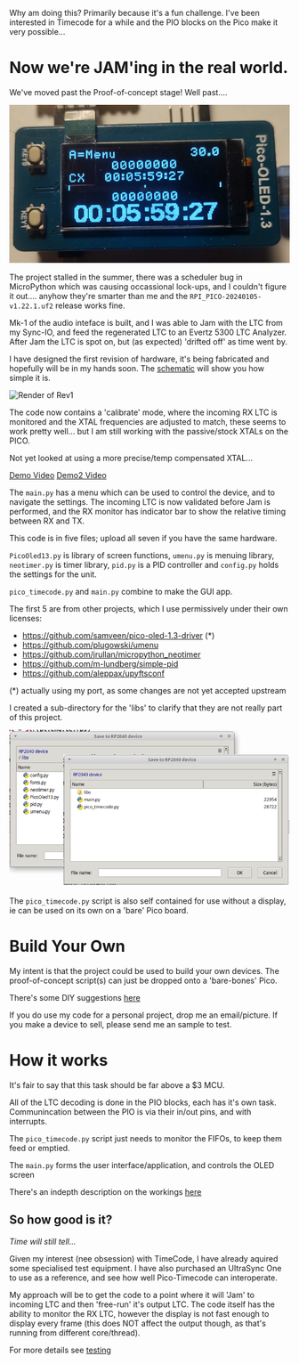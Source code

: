 
Why am doing this? Primarily because it's a fun challenge. I've been interested in Timecode for a while
and the PIO blocks on the Pico make it very possible...

# Now we're JAM'ing in the real world.

We've moved past the Proof-of-concept stage! Well past....

![Prototype Hardware](docs/pics/prototype_hardware.jpg)

The project stalled in the summer, there was a scheduler bug in MicroPython which was causing
occassional lock-ups, and I couldn't figure it out.... anyhow they're smarter than me and the 
`RPI_PICO-20240105-v1.22.1.uf2` release works fine.

Mk-1 of the audio inteface is built, and I was able to Jam with the LTC from my Sync-IO, and feed
the regenerated LTC to an Evertz 5300 LTC Analyzer. After Jam the LTC is spot on, but (as expected)
'drifted off' as time went by.

I have designed the first revision of hardware, it's being fabricated and hopefully will be in
my hands soon. The [schematic](hardware/output/schematic.pdf) will show you how simple it is.

![Render of Rev1](hardware/output/render.png)

The code now contains a 'calibrate' mode, where the incoming RX LTC is monitored and the XTAL
frequencies are adjusted to match, these seems to work pretty well... but I am still working
with the passive/stock XTALs on the PICO.

Not yet looked at using a more precise/temp compensated XTAL...

[Demo Video](https://youtu.be/miWlGS6fJNI)
[Demo2 Video](https://www.youtube.com/watch?v=WEdSII-7nx4)

The `main.py` has a menu which can be used to control the device, and to navigate the settings. 
The incoming LTC is now validated before Jam is performed, and the RX monitor has indicator bar to 
show the relative timing between RX and TX.

This code is in five files; upload all seven if you have the same hardware.

`PicoOled13.py` is library of screen functions, `umenu.py` is menuing library, `neotimer.py` is timer
library, `pid.py` is a PID controller and `config.py` holds the settings for the unit.

`pico_timecode.py` and `main.py` combine to make the GUI app.

The first 5 are from other projects, which I use permissively under their own licenses:

- https://github.com/samveen/pico-oled-1.3-driver (*)
- https://github.com/plugowski/umenu
- https://github.com/jrullan/micropython_neotimer
- https://github.com/m-lundberg/simple-pid
- https://github.com/aleppax/upyftsconf

(*) actually using my port, as some changes are not yet accepted upstream

I created a sub-directory for the 'libs' to clarify that they are not really part of this project.

![Save to Pico](docs/pics/save_to_pico.PNG)

The `pico_timecode.py` script is also self contained for use without a display, ie can be used on 
its own on a 'bare' Pico board.

# Build Your Own

My intent is that the project could be used to build your own devices. The proof-of-concept script(s) can 
just be dropped onto a 'bare-bones' Pico.

There's some DIY suggestions [here](docs/DIY.md)

If you do use my code for a personal project, drop me an email/picture.
If you make a device to sell, please send me an sample to test.

# How it works

It's fair to say that this task should be far above a $3 MCU.

All of the LTC decoding is done in the PIO blocks, each has it's own task. Communincation
between the PIO is via their in/out pins, and with interrupts. 

The `pico_timecode.py` script just needs to monitor the FIFOs, to keep them feed or emptied.

The `main.py` forms the user interface/application, and controls the OLED screen

There's an indepth description on the workings [here](docs/PIO.md)

## So how good is it?

*Time will still tell...*

Given my interest (nee obsession) with TimeCode, I have already aquired some specialised test equipment.
I have also purchased an UltraSync One to use as a reference, and see how well Pico-Timecode can
interoperate.

My approach will be to get the code to a point where it will 'Jam' to incoming LTC and then 'free-run' it's
output LTC. The code itself has the ability to monitor the RX LTC, however the display is not fast enough
to display every frame (this does NOT affect the output though, as that's running from different core/thread).

For more details see [testing](docs/testing.md)

